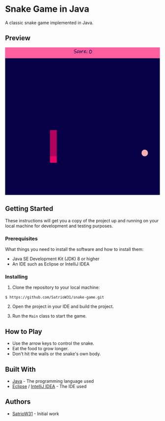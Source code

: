 # Snake Game in Java

A classic snake game implemented in Java.

## Preview

![Snake Game Screenshot](image.png)

## Getting Started

These instructions will get you a copy of the project up and running on your local machine for development and testing purposes.

### Prerequisites

What things you need to install the software and how to install them:

- Java SE Development Kit (JDK) 8 or higher
- An IDE such as Eclipse or IntelliJ IDEA

### Installing

1. Clone the repository to your local machine:

  ``
  $ https://github.com/SatrioW31/snake-game.git
  ``

2. Open the project in your IDE and build the project.

3. Run the `Main` class to start the game.

## How to Play

- Use the arrow keys to control the snake.
- Eat the food to grow longer.
- Don't hit the walls or the snake's own body.

## Built With

- [Java](https://java.com/en/) - The programming language used
- [Eclipse](https://eclipse.org/) / [IntelliJ IDEA](https://www.jetbrains.com/idea/) - The IDE used

## Authors

- [SatrioW31](https://github.com/your-username) - Initial work

